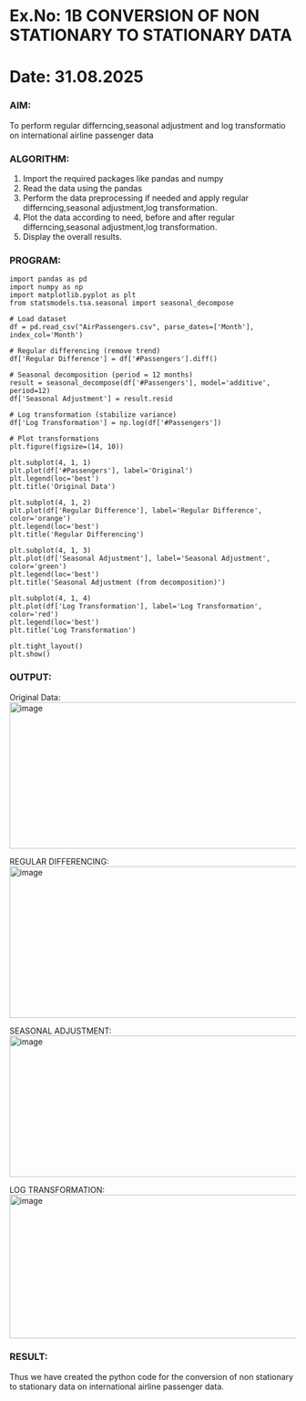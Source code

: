 # Ex.No: 1B                     CONVERSION OF NON STATIONARY TO STATIONARY DATA
# Date: 31.08.2025

### AIM:
To perform regular differncing,seasonal adjustment and log transformatio on international airline passenger data
### ALGORITHM:
1. Import the required packages like pandas and numpy
2. Read the data using the pandas
3. Perform the data preprocessing if needed and apply regular differncing,seasonal adjustment,log transformation.
4. Plot the data according to need, before and after regular differncing,seasonal adjustment,log transformation.
5. Display the overall results.
### PROGRAM:
```
import pandas as pd
import numpy as np
import matplotlib.pyplot as plt
from statsmodels.tsa.seasonal import seasonal_decompose

# Load dataset
df = pd.read_csv("AirPassengers.csv", parse_dates=['Month'], index_col='Month')

# Regular differencing (remove trend)
df['Regular Difference'] = df['#Passengers'].diff()

# Seasonal decomposition (period = 12 months)
result = seasonal_decompose(df['#Passengers'], model='additive', period=12)
df['Seasonal Adjustment'] = result.resid

# Log transformation (stabilize variance)
df['Log Transformation'] = np.log(df['#Passengers'])

# Plot transformations
plt.figure(figsize=(14, 10))

plt.subplot(4, 1, 1)
plt.plot(df['#Passengers'], label='Original')
plt.legend(loc='best')
plt.title('Original Data')

plt.subplot(4, 1, 2)
plt.plot(df['Regular Difference'], label='Regular Difference', color='orange')
plt.legend(loc='best')
plt.title('Regular Differencing')

plt.subplot(4, 1, 3)
plt.plot(df['Seasonal Adjustment'], label='Seasonal Adjustment', color='green')
plt.legend(loc='best')
plt.title('Seasonal Adjustment (from decomposition)')

plt.subplot(4, 1, 4)
plt.plot(df['Log Transformation'], label='Log Transformation', color='red')
plt.legend(loc='best')
plt.title('Log Transformation')

plt.tight_layout()
plt.show()
```


### OUTPUT:
Original Data:
<img width="1461" height="257" alt="image" src="https://github.com/user-attachments/assets/e054ddfe-cfb1-46a3-ac5e-7b173d81e29e" />



REGULAR DIFFERENCING:
<img width="1427" height="266" alt="image" src="https://github.com/user-attachments/assets/7cb60189-8846-418b-b238-b12b7cb532f0" />



SEASONAL ADJUSTMENT:
<img width="1427" height="248" alt="image" src="https://github.com/user-attachments/assets/dab0aa39-2c7b-4413-9db0-c0714c54c7fe" />



LOG TRANSFORMATION:
<img width="1433" height="252" alt="image" src="https://github.com/user-attachments/assets/6ae7f421-786d-474d-ad0f-27186477edd6" />



### RESULT:
Thus we have created the python code for the conversion of non stationary to stationary data on international airline passenger
data.
